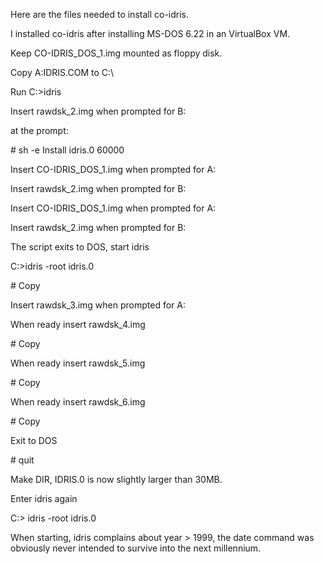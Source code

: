 Here are the files needed to install co-idris.

I installed co-idris after installing MS-DOS 6.22 in an VirtualBox VM.

Keep CO-IDRIS_DOS_1.img mounted as floppy disk.

Copy A:IDRIS.COM to C:\

Run
 C:\>idris

Insert rawdsk_2.img when prompted for B:

at the prompt:

\# sh -e Install idris.0 60000

Insert CO-IDRIS_DOS_1.img when prompted for A:

Insert rawdsk_2.img when prompted for B:

Insert CO-IDRIS_DOS_1.img when prompted for A:

Insert rawdsk_2.img when prompted  for B:

The script exits to DOS, start idris


 C:\>idris -root idris.0

 \# Copy

Insert rawdsk_3.img when prompted for A:

When ready insert rawdsk_4.img

\# Copy

When ready insert rawdsk_5.img

\# Copy

When ready insert rawdsk_6.img

\# Copy

Exit to DOS

\# quit

Make DIR, IDRIS.0 is now slightly larger than 30MB.

Enter idris again

C:\> idris -root idris.0

When starting, idris complains about year > 1999, the date command was
obviously never intended to survive into the next millennium.
